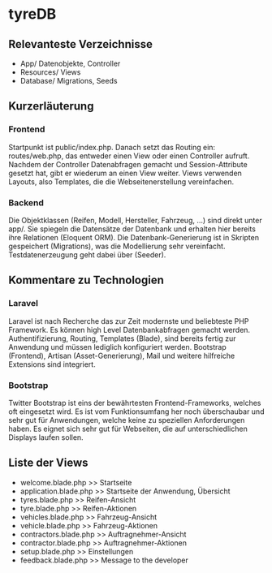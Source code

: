 # tyreDB
## Relevanteste Verzeichnisse
- App/ Datenobjekte, Controller
- Resources/ Views
- Database/ Migrations, Seeds

## Kurzerläuterung
### Frontend
Startpunkt ist public/index.php. Danach setzt das Routing ein: routes/web.php, das entweder einen View oder einen Controller aufruft. Nachdem der Controller Datenabfragen gemacht und Session-Attribute gesetzt hat, gibt er wiederum an einen View weiter.
Views verwenden Layouts, also Templates, die die Webseitenerstellung vereinfachen.
### Backend
Die Objektklassen (Reifen, Modell, Hersteller, Fahrzeug, ...) sind direkt unter app/. Sie spiegeln die Datensätze der Datenbank und erhalten hier bereits ihre Relationen (Eloquent ORM). Die Datenbank-Generierung ist in Skripten gespeichert (Migrations), was die Modellierung sehr vereinfacht. Testdatenerzeugung geht dabei über (Seeder).

## Kommentare zu Technologien
### Laravel
Laravel ist nach Recherche das zur Zeit modernste und beliebteste PHP Framework. Es können high Level Datenbankabfragen gemacht werden. Authentifizierung, Routing, Templates (Blade), sind bereits fertig zur Anwendung und müssen lediglich konfiguriert werden. Bootstrap (Frontend), Artisan (Asset-Generierung), Mail und weitere hilfreiche Extensions sind integriert.
### Bootstrap
Twitter Bootstrap ist eins der bewährtesten Frontend-Frameworks, welches oft eingesetzt wird. Es ist vom Funktionsumfang her noch überschaubar und sehr gut für Anwendungen, welche keine zu speziellen Anforderungen haben. Es eignet sich sehr gut für Webseiten, die auf unterschiedlichen Displays laufen sollen.

## Liste der Views
- welcome.blade.php >> Startseite
- application.blade.php  >> Startseite der Anwendung, Übersicht
- tyres.blade.php >> Reifen-Ansicht
- tyre.blade.php >> Reifen-Aktionen
- vehicles.blade.php >> Fahrzeug-Ansicht
- vehicle.blade.php >> Fahrzeug-Aktionen
- contractors.blade.php >> Auftragnehmer-Ansicht
- contractor.blade.php >> Auftragnehmer-Aktionen
- setup.blade.php >> Einstellungen
- feedback.blade.php >> Message to the developer
